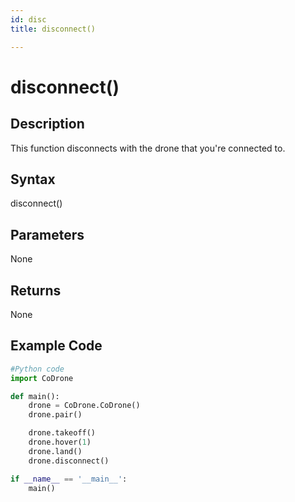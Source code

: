 ```yaml
---
id: disc
title: disconnect()

---
```


# disconnect()

## Description
This function disconnects with the drone that you're connected to.

## Syntax
disconnect()

## Parameters
None

## Returns
None

## Example Code

```python
#Python code
import CoDrone

def main():
    drone = CoDrone.CoDrone()
    drone.pair()

    drone.takeoff()
    drone.hover(1)
    drone.land()
    drone.disconnect()

if __name__ == '__main__':
    main()
```